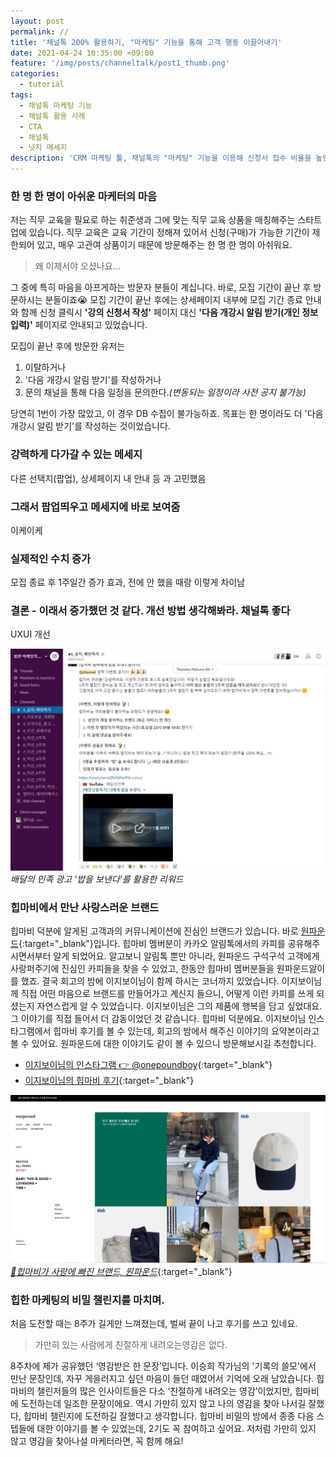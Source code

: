 ```yaml
---
layout: post
permalink: //
title: '채널톡 200% 활용하기, "마케팅" 기능을 통해 고객 행동 이끌어내기'
date: 2021-04-24 10:35:00 +09:00
feature: '/img/posts/channeltalk/post1_thumb.png'
categories:
  - tutorial
tags:
  - 채널톡 마케팅 기능
  - 채널톡 활용 사례
  - CTA
  - 채널톡
  - 넛지 메세지
description: 'CRM 마케팅 툴, 채널톡의 "마케팅" 기능을 이용해 신청서 접수 비율을 높인 경험을 소개합니다.'
---
```


### 한 명 한 명이 아쉬운 마케터의 마음
저는 직무 교육을 필요로 하는 취준생과 그에 맞는 직무 교육 상품을 매칭해주는 스타트업에 있습니다. 직무 교육은 교육 기간이 정해져 있어서 신청(구매)가 가능한 기간이 제한되어 있고, 매우 고관여 상품이기 때문에 방문해주는 한 명 한 명이 아쉬워요.
> 왜 이제서야 오셨나요...

그 중에 특히 마음을 아프게하는 방문자 분들이 계십니다. 바로, 모집 기간이 끝난 후 방문하시는 분들이죠😭 모집 기간이 끝난 후에는 상세페이지 내부에 모집 기간 종료 안내와 함께 신청 클릭시 **'강의 신청서 작성'** 페이지 대신 **'다음 개강시 알림 받기(개인 정보 입력)'** 페이지로 안내되고 있었습니다.

모집이 끝난 후에 방문한 유저는
1. 이탈하거나
2. '다음 개강시 알림 받기'를 작성하거나
3. 문의 채널을 통해 다음 일정을 문의한다.*(변동되는 일정이라 사전 공지 불가능)*

당연히 1번이 가장 많았고, 이 경우 DB 수집이 불가능하죠. 목표는 한 명이라도 더 '다음 개강시 알림 받기'를 작성하는 것이었습니다.

### 강력하게 다가갈 수 있는 메세지
다른 선택지(팝업), 상세페이지 내 안내 등 과 고민했음
### 그래서 팝업띄우고 메세지에 바로 보여줌
이케이케
### 실제적인 수치 증가
모집 종료 후 1주일간 증가 효과, 전에 안 했을 때랑 이렇게 차이남
### 결론 - 이래서 증가했던 것 같다. 개선 방법 생각해봐라. 채널톡 좋다
UXUI 개선


![힙마비 이벤트, 배달의 민족 밥을 보낸다](/img/posts/hipmarvie/post1_hipmarvie_event.jpg)*배달의 민족 광고 '밥을 보낸다'를 활용한 리워드*

### 힙마비에서 만난 사랑스러운 브랜드
힙마비 덕분에 알게된 고객과의 커뮤니케이션에 진심인 브랜드가 있습니다. 바로 [원파운드](http://onepound.kr/index.html){:target="_blank"}입니다. 힙마비 멤버분이 카카오 알림톡에서의 카피를 공유해주시면서부터 알게 되었어요. 알고보니 알림톡 뿐만 아니라, 원파운드 구석구석 고객에게 사랑퍼주기에 진심인 카피들을 찾을 수 있었고, 한동안 힙마비 멤버분들을 원파운드앓이를 했죠. 결국 회고의 밤에 이지보이님이 함께 하시는 코너까지 있었습니다. 이지보이님께 직접 어떤 마음으로 브랜드를 만들어가고 계신지 들으니, 어떻게 이런 카피를 쓰게 되셨는지 자연스럽게 알 수 있었습니다. 이지보이님은 그의 제품에 행복을 담고 싶었대요. 그 이야기를 직접 들어서 더 감동이었던 것 같습니다. 힙마비 덕분에요. 이지보이님 인스타그램에서 힙마비 후기를 볼 수 있는데, 회고의 밤에서 해주신 이야기의 요약본이라고 볼 수 있어요. 원파운드에 대한 이야기도 같이 볼 수 있으니 방문해보시길 추천합니다.

* [이지보이님의 인스타그램 👉 @onepoundboy](https://www.instagram.com/onepoundboy/){:target="_blank"}
* [이지보이님의 힙마비 후기](https://www.instagram.com/p/CNPgLuzHloy/?igshid=kfa8l9iow24k){:target="_blank"}

[![힙마비 원파운드 홈페이지](/img/posts/hipmarvie/post1_hipmarvie_onepound.jpg)*🔺힙마비가 사랑에 빠진 브랜드, 원파운드*](http://onepound.kr/index.html){:target="_blank"}

### 힙한 마케팅의 비밀 챌린지를 마치며.
처음 도전할 때는 8주가 길게만 느껴졌는데, 벌써 끝이 나고 후기를 쓰고 있네요.

>가만히 있는 사람에게 친절하게 내려오는영감은 없다.

8주차에 제가 공유했던 ‘영감받은 한 문장’입니다. 이승희 작가님의 '기록의 쓸모'에서 만난 문장인데, 자꾸 게을러지고 싶던 마음이 들던 때였어서 기억에 오래 남았습니다. 힙마비의 챌린저들의 많은 인사이트들은 다소 ‘친절하게 내려오는 영감’이었지만, 힙마비에 도전하는데 일조한 문장이에요. 역시 가만히 있지 않고 나의 영감을 찾아 나서길 잘했다, 힙마비 챌린지에 도전하길 잘했다고 생각합니다. 힙마비 비밀의 방에서 종종 다음 스텝들에 대한 이야기를 볼 수 있었는데, 2기도 꼭 참여하고 싶어요. 저처럼 가만히 있지 않고 영감을 찾아나설 마케터라면, 꼭 함께 해요!
